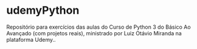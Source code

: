 # udemyPython
Repositório para exercícios das aulas do Curso de Python 3 do Básico Ao Avançado (com projetos reais), ministrado por Luiz Otávio Miranda na plataforma Udemy..